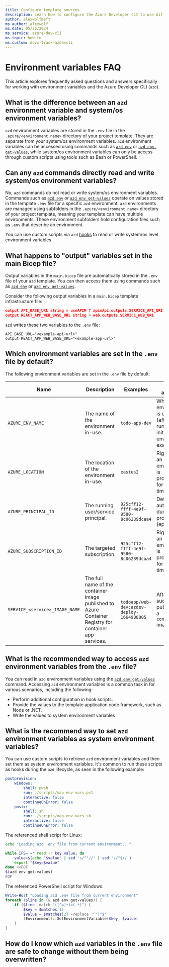 ```yaml
---
title: Configure template sources
description: Learn how to configure the Azure Developer CLI to use different template sources
author: alexwolfmsft
ms.author: alexwolf
ms.date: 05/26/2024
ms.service: azure-dev-cli
ms.topic: how-to
ms.custom: devx-track-azdevcli
---
```


# Environment variables FAQ

This article explores frequently asked questions and answers specifically for working with environment variables and the Azure Developer CLI (`azd`).

## What is the difference between an `azd` environment variable and system/os environment variables?

`azd` environment variables are stored in the `.env` file in the `.azure/<environment name>` directory of your project template. They are separate from your system/os environment variables. `azd` environment variables can be accessed using commands such as [`azd env`](/azure/developer/azure-developer-cli/reference#azd-env) or [`azd env get-values`](/azure/developer/azure-developer-cli/reference#azd-env-get-values), while system/os environment variables can only be access through custom scripts using tools such as Bash or PowerShell.

## Can any `azd` commands directly read and write system/os environment variables?

No, `azd` commands do not read or write system/os environment variables. Commands such as [`azd env`](/azure/developer/azure-developer-cli/reference#azd-env) or [`azd env get-values`](/azure/developer/azure-developer-cli/reference#azd-env-get-values) operate on values stored in the template `.env` file for a specific `azd` environment. `azd` environments are managed using subfolders in the `.azure/<environment name>` directory of your project template, meaning your template can have multiple environments. These environment subfolders hold configuration files such as `.env` that describe an environment.

You can use custom scripts via `azd` [hooks](/azure/developer/azure-developer-cli/azd-extensibility) to read or write system/os level environment variables

## What happens to "output" variables set in the main Bicep file?

Output variables in the `main.bicep` file are automatically stored in the `.env` file of your `azd` template. You can then access them using commands such as [`azd env`](/azure/developer/azure-developer-cli/reference#azd-env) or [`azd env get-values`](/azure/developer/azure-developer-cli/reference#azd-env-get-values).

Consider the following output variables in a `main.bicep` template infrastructure file:

```json
output API_BASE_URL string = useAPIM ? apimApi.outputs.SERVICE_API_URI : api.outputs.SERVICE_API_URI
output REACT_APP_WEB_BASE_URL string = web.outputs.SERVICE_WEB_URI
```

`azd` writes these two variables to the `.env` file:

```output
API_BASE_URL="<example-api-url>"
output REACT_APP_WEB_BASE_URL="<example-app-url>"
```

## Which environment variables are set in the `.env` file by default?

The following environment variables are set in the `.env` file by default:

| Name  | Description  | Examples  | When available  |
|---------|---------|---------|---------|
|`AZURE_ENV_NAME`     | The name of the environment in-use.       | `todo-app-dev`        | When an environment is created (after running azd init or azd env new, for example).        |
|`AZURE_LOCATION`     | The location of the environment in-use.        |  `eastus2`        |  Right before an environment is provisioned for the first time.       |
|`AZURE_PRINCIPAL_ID`     | The running user/service principal.       | `925cff12-ffff-4e9f-9580-8c06239dcaa4`        | Determined automatically during provisioning (ephemeral).        |
|`AZURE_SUBSCRIPTION_ID`    | The targeted subscription.       |  `925cff12-ffff-4e9f-9580-8c06239dcaa4`       | Right before an environment is provisioned for the first time.
|`SERVICE_<service>_IMAGE_NAME`     | The full name of the container image published to Azure Container Registry for container app services.        | `todoapp/web-dev:azdev-deploy-1664988805`        | After a successful publishing of a `containerapp` image        |


## What is the recommended way to access `azd` environment variables from the `.env` file?

You can read in `azd` environment variables using the [`azd env get-values`](/azure/developer/azure-developer-cli/reference#azd-env-get-values) command. Accessing `azd` environment variables is a common task in for various scenarios, including the following:

- Perform additional configuration in hook scripts.
- Provide the values to the template application code framework, such as Node or .NET.
- Write the values to system environment variables

## What is the recommend way to set `azd` environment variables as system environment variables?

You can use custom scripts to retrieve `azd` environment variables and then set them as system environment variables. It's common to run these scripts as hooks during the `azd` lifecycle, as seen in the following example:

```yml
postprovision:
    windows:
        shell: pwsh
        run: ./scripts/map-env-vars.ps1
        interactive: false
        continueOnError: false
    posix:
        shell: sh
        run: ./scripts/map-env-vars.sh
        interactive: false
        continueOnError: false
```

The referenced shell script for Linux:

```bash
echo "Loading azd .env file from current environment..."

while IFS='=' read -r key value; do
    value=$(echo "$value" | sed 's/^"//' | sed 's/"$//')
    export "$key=$value"
done <<EOF
$(azd env get-values)
EOF
```

The referenced PowerShell script for Windows:

```powershell
Write-Host "Loading azd .env file from current environment"
foreach ($line in (& azd env get-values)) {
    if ($line -match "([^=]+)=(.*)") {
        $key = $matches[1]
        $value = $matches[2] -replace '^"|"$'
        [Environment]::SetEnvironmentVariable($key, $value)
    }
}
```

## How do I know which `azd` variables in the `.env` file are safe to change without them being overwritten?

<!-- Not actually sure of the answer to this. AZD auto populates the values to some of these, but does it overwrite them again if you change them? Is there a way to prevent that? -->
